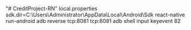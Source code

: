 "# CreditProject-RN"
local.properties  sdk.dir=C:\\Users\\Administrator\\AppData\\Local\\Android\\Sdk
react-native run-android
adb reverse tcp:8081 tcp:8081
adb shell input keyevent 82
